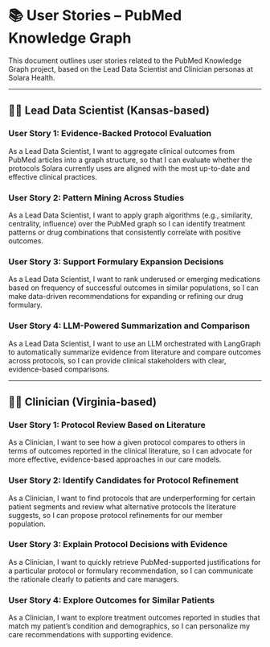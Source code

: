 
# 📚 User Stories – PubMed Knowledge Graph

This document outlines user stories related to the PubMed Knowledge Graph project, based on the Lead Data Scientist and Clinician personas at Solara Health.

---

## 👨‍🔬 Lead Data Scientist (Kansas-based)

### **User Story 1: Evidence-Backed Protocol Evaluation**
As a Lead Data Scientist, I want to aggregate clinical outcomes from PubMed articles into a graph structure, so that I can evaluate whether the protocols Solara currently uses are aligned with the most up-to-date and effective clinical practices.

### **User Story 2: Pattern Mining Across Studies**
As a Lead Data Scientist, I want to apply graph algorithms (e.g., similarity, centrality, influence) over the PubMed graph so I can identify treatment patterns or drug combinations that consistently correlate with positive outcomes.

### **User Story 3: Support Formulary Expansion Decisions**
As a Lead Data Scientist, I want to rank underused or emerging medications based on frequency of successful outcomes in similar populations, so I can make data-driven recommendations for expanding or refining our drug formulary.

### **User Story 4: LLM-Powered Summarization and Comparison**
As a Lead Data Scientist, I want to use an LLM orchestrated with LangGraph to automatically summarize evidence from literature and compare outcomes across protocols, so I can provide clinical stakeholders with clear, evidence-based comparisons.

---

## 🧑‍⚕️ Clinician (Virginia-based)

### **User Story 1: Protocol Review Based on Literature**
As a Clinician, I want to see how a given protocol compares to others in terms of outcomes reported in the clinical literature, so I can advocate for more effective, evidence-based approaches in our care models.

### **User Story 2: Identify Candidates for Protocol Refinement**
As a Clinician, I want to find protocols that are underperforming for certain patient segments and review what alternative protocols the literature suggests, so I can propose protocol refinements for our member population.

### **User Story 3: Explain Protocol Decisions with Evidence**
As a Clinician, I want to quickly retrieve PubMed-supported justifications for a particular protocol or formulary recommendation, so I can communicate the rationale clearly to patients and care managers.

### **User Story 4: Explore Outcomes for Similar Patients**
As a Clinician, I want to explore treatment outcomes reported in studies that match my patient’s condition and demographics, so I can personalize my care recommendations with supporting evidence.
